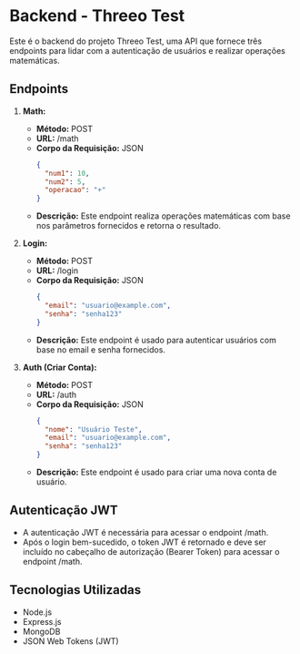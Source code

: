 # Backend - Threeo Test

Este é o backend do projeto Threeo Test, uma API que fornece três endpoints para lidar com a autenticação de usuários e realizar operações matemáticas.

## Endpoints

1. **Math:**
   - **Método:** POST
   - **URL:** /math
   - **Corpo da Requisição:** JSON
     ```json
     {
       "num1": 10,
       "num2": 5,
       "operacao": "+"
     }
     ```
   - **Descrição:** Este endpoint realiza operações matemáticas com base nos parâmetros fornecidos e retorna o resultado.

2. **Login:**
   - **Método:** POST
   - **URL:** /login
   - **Corpo da Requisição:** JSON
     ```json
     {
       "email": "usuario@example.com",
       "senha": "senha123"
     }
     ```
   - **Descrição:** Este endpoint é usado para autenticar usuários com base no email e senha fornecidos.

3. **Auth (Criar Conta):**
   - **Método:** POST
   - **URL:** /auth
   - **Corpo da Requisição:** JSON
     ```json
     {
       "nome": "Usuário Teste",
       "email": "usuario@example.com",
       "senha": "senha123"
     }
     ```
   - **Descrição:** Este endpoint é usado para criar uma nova conta de usuário.

## Autenticação JWT

- A autenticação JWT é necessária para acessar o endpoint /math. 
- Após o login bem-sucedido, o token JWT é retornado e deve ser incluído no cabeçalho de autorização (Bearer Token) para acessar o endpoint /math.

## Tecnologias Utilizadas

- Node.js
- Express.js
- MongoDB
- JSON Web Tokens (JWT)

